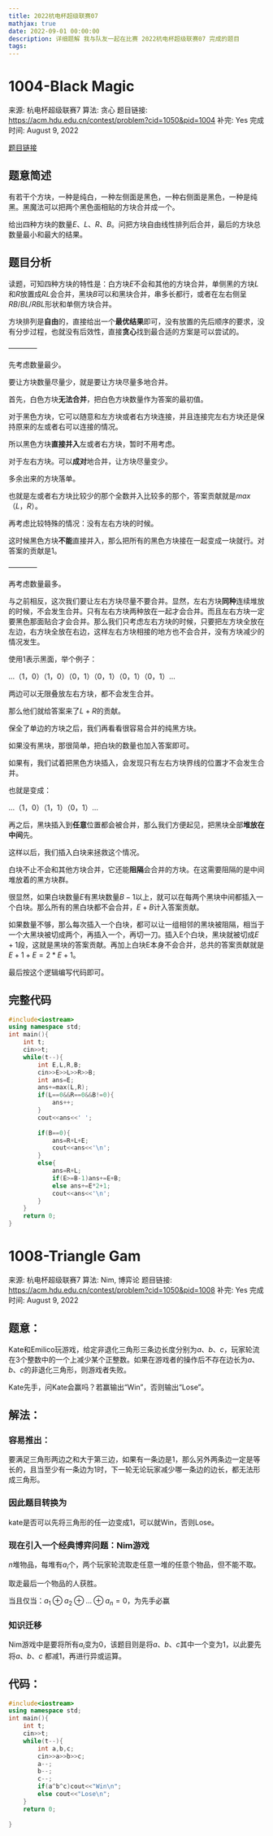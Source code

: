 ```yaml
---
title: 2022杭电杯超级联赛07
mathjax: true
date: 2022-09-01 00:00:00
description: 详细题解 我与队友一起在比赛 2022杭电杯超级联赛07 完成的题目
tags:
---
```

# 1004-Black Magic

来源: 杭电杯超级联赛7
算法: 贪心
题目链接: https://acm.hdu.edu.cn/contest/problem?cid=1050&pid=1004
补完: Yes
完成时间: August 9, 2022

[题目链接](https://acm.hdu.edu.cn/contest/problem?cid=1050&pid=1004)

## 题意简述

有若干个方块，一种是纯白，一种左侧面是黑色，一种右侧面是黑色，一种是纯黑。黑魔法可以把两个黑色面相贴的方块合并成一个。

给出四种方块的数量$E、L、R、B$。问把方块自由线性排列后合并，最后的方块总数量最小和最大的结果。

## 题目分析

读题，可知四种方块的特性是：白方块$E$不会和其他的方块合并，单侧黑的方块$L$和$R$放置成$RL$会合并，黑块$B$可以和黑块合并，串多长都行，或者在左右侧呈$RB/BL/RBL$形状和单侧方块合并。

方块排列是**自由**的，直接给出一个**最优结果**即可，没有放置的先后顺序的要求，没有分步过程，也就没有后效性，直接**贪心**找到最合适的方案是可以尝试的。

————

先考虑数量最少。

要让方块数量尽量少，就是要让方块尽量多地合并。

首先，白色方块**无法合并**，把白色方块数量作为答案的最初值。

对于黑色方块，它可以随意和左方块或者右方块连接，并且连接完左右方块还是保持原来的左或者右可以连接的情况。

所以黑色方块**直接并入**左或者右方块，暂时不用考虑。

对于左右方块。可以**成对**地合并，让方块尽量变少。

多余出来的方块落单。

也就是左或者右方块比较少的那个全数并入比较多的那个，答案贡献就是$max（L，R）$。

再考虑比较特殊的情况：没有左右方块的时候。

这时候黑色方块**不能**直接并入，那么把所有的黑色方块接在一起变成一块就行。对答案的贡献是$1$。

————

再考虑数量最多。

与之前相反，这次我们要让左右方块尽量不要合并。显然，左右方块**同种**连续堆放的时候，不会发生合并。只有左右方块两种放在一起才会合并。而且左右方块一定要黑色那面贴合才会合并。那么我们只考虑左右方块的时候，只要把左方块全放在左边，右方块全放在右边，这样左右方块相接的地方也不会合并，没有方块减少的情况发生。

使用1表示黑面，举个例子：

…（1，0）（1，0）（0，1）（0，1）（0，1）（0，1）…

两边可以无限叠放左右方块，都不会发生合并。

那么他们就给答案来了$L+R$的贡献。

保全了单边的方块之后，我们再看看很容易合并的纯黑方块。

如果没有黑块，那很简单，把白块的数量也加入答案即可。

如果有，我们试着把黑色方块插入，会发现只有左右方块界线的位置才不会发生合并。

也就是变成：

…（1，0）（1，1）（0，1）…

再之后，黑块插入到**任意**位置都会被合并，那么我们方便起见，把黑块全部**堆放在中间**先。

这样以后，我们插入白块来拯救这个情况。

白块不止不会和其他方块合并，它还能**阻隔**会合并的方块。在这需要阻隔的是中间堆放着的黑方块群。

很显然，如果白块数量$E$有黑块数量$B-1$以上，就可以在每两个黑块中间都插入一个白块。那么所有的黑白块都不会合并，$E+B$计入答案贡献。

如果数量不够，那么每次插入一个白块，都可以让一组相邻的黑块被阻隔，相当于一个大黑块被切成两个，再插入一个，再切一刀。插入E个白块，黑块就被切成$E+1$段，这就是黑块的答案贡献。再加上白块E本身不会合并，总共的答案贡献就是$E+1+E=2*E+1$。

最后按这个逻辑编写代码即可。

## 完整代码

```cpp
#include<iostream>
using namespace std;
int main(){
	int t;
	cin>>t;
	while(t--){
		int E,L,R,B;
		cin>>E>>L>>R>>B;
		int ans=E;
		ans+=max(L,R);
		if(L==0&&R==0&&B!=0){
			ans++;
		}
		cout<<ans<<' ';
		
		if(B==0){
			ans=R+L+E;
			cout<<ans<<'\n';
		}
		else{
			ans=R+L;
			if(E>=B-1)ans+=E+B;
			else ans+=E*2+1;
			cout<<ans<<'\n';
		}
	}
	return 0;
}
```
# 1008-Triangle Gam

来源: 杭电杯超级联赛7
算法: Nim, 博弈论
题目链接: https://acm.hdu.edu.cn/contest/problem?cid=1050&pid=1008
补完: Yes
完成时间: August 9, 2022

## 题意：

Kate和Emilico玩游戏，给定非退化三角形三条边长度分别为$a、b、c$，玩家轮流在$3$个整数中的一个上减少某个正整数。如果在游戏者的操作后不存在边长为$a、b、c$的非退化三角形，则游戏者失败。

Kate先手，问Kate会赢吗？若赢输出“Win”，否则输出“Lose”。

## 解法：

### 容易推出：

要满足三角形两边之和大于第三边，如果有一条边是1，那么另外两条边一定是等长的，且当至少有一条边为1时，下一轮无论玩家减少哪一条边的边长，都无法形成三角形。

### 因此题目转换为

kate是否可以先将三角形的任一边变成1，可以就Win，否则Lose。

### 现在引入一个经典博弈问题：Nim游戏

$n$堆物品，每堆有$a_i$个，两个玩家轮流取走任意一堆的任意个物品，但不能不取。

取走最后一个物品的人获胜。

当且仅当：$a_1\oplus a_2 \oplus ...\oplus a_n = 0$，为先手必赢

### 知识迁移

Nim游戏中是要将所有$a_i$变为0，该题目则是将$a、b、c$其中一个变为1，以此要先将$a、b、c$ 都减1，再进行异或运算。

## 代码：

```cpp
#include<iostream>
using namespace std;
int main(){
	int t;
	cin>>t;
	while(t--){
		int a,b,c; 
		cin>>a>>b>>c;
		a--;
		b--;
		c--;
		if(a^b^c)cout<<"Win\n";
		else cout<<"Lose\n"; 
	}
	return 0;
	
}
```
